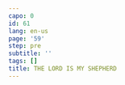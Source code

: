```yaml
---
capo: 0
id: 61
lang: en-us
page: '59'
step: pre
subtitle: ''
tags: []
title: THE LORD IS MY SHEPHERD
---
```


